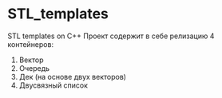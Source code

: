 # STL_templates
STL templates on C++
Проект содержит в себе релизацию 4 контейнеров: 

1. Вектор 
2. Очередь 
3. Дек (на основе двух векторов)
4. Двусвязный список 
